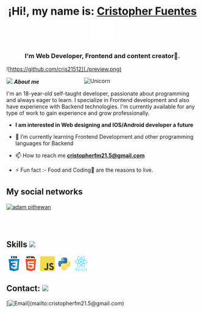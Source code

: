 <h1 align="center">¡Hi!, my name is: <a href="https://github.com/Aryagm">Cristopher Fuentes<a><img src="https://github.com/Kathryn-Jie/Kathryn-Jie/blob/main/wave.gif" width="60px"/></h1>
<h3 align="center">I'm Web Developer, Frontend and content creator🌟.</h3>

![https://github.com/cris21512](./preview.png)

<img align="right" width=300px alt="Unicorn" src="https://media4.giphy.com/media/v1.Y2lkPTc5MGI3NjExazA5eGxyc2VkaDJiYm94bzF5YW50bnVjNWlmOWloeXI5ejdhdHloaSZlcD12MV9pbnRlcm5hbF9naWZfYnlfaWQmY3Q9Zw/7zDZzInGqDm5o5sxTO/giphy.gif" />

 <img src="https://media.giphy.com/media/ObNTw8Uzwy6KQ/giphy.gif" width="30px">&nbsp;***About me***

I'm an 18-year-old self-taught developer, passionate about programming and always eager to learn. I specialize in Frontend development and also have experience with Backend technologies. I'm currently available for any type of work to gain experience and grow professionally.
* **I am interested in Web designing and IOS/Android developer a future**

- 🌱 I’m currently learning Frontend Development and other programming languages for Backend

- 📫 How to reach me **cristopherfm21.5@gmail.com**

- ⚡ Fun fact :- Food and Coding🐞 are the reasons to live.


<h2> My social networks </h2>
<p align="left">
  <a href="https://www.linkedin.com/in/adam-pithewan/" target="blank"><img align="center"
      src="https://raw.githubusercontent.com/rahuldkjain/github-profile-readme-generator/master/src/images/icons/Social/linked-in-alt.svg"
      alt="adam pithewan" height="30" width="40" /></a>

</p>
<br>
<br>
<h2> Skills <img src = "https://media2.giphy.com/media/QssGEmpkyEOhBCb7e1/giphy.gif?cid=ecf05e47a0n3gi1bfqntqmob8g9aid1oyj2wr3ds3mg700bl&rid=giphy.gif" width = 32px> </h2>
<p align="left"> <a target="_blank" rel="noreferrer"> 
 <img
      src="https://raw.githubusercontent.com/devicons/devicon/master/icons/css3/css3-original-wordmark.svg" alt="css3"
      width="40" height="40" /> </a> <a target="_blank" rel="noreferrer"> <img
      src="https://raw.githubusercontent.com/devicons/devicon/master/icons/html5/html5-original-wordmark.svg"
      alt="html5" width="40" height="40" /> </a> <a 
    target="_blank" rel="noreferrer">  <img
      src="https://raw.githubusercontent.com/devicons/devicon/master/icons/javascript/javascript-original.svg"
      alt="javascript" width="40" height="40" /> </a> <a target="_blank" rel="noreferrer">
<img
      src="https://raw.githubusercontent.com/devicons/devicon/master/icons/python/python-original.svg" alt="python"
      width="40" height="40" /> </a> <a target="_blank" rel="noreferrer"> <img
      src="https://raw.githubusercontent.com/devicons/devicon/master/icons/react/react-original-wordmark.svg"
      alt="react" width="40" height="40" /> </a> <a  target="_blank" rel="noreferrer"> 
<br>

<h2> Contact: <img src='https://raw.githubusercontent.com/ShahriarShafin/ShahriarShafin/main/Assets/handshake.gif' width="100px"> </h2>

[![Email](https://img.shields.io/badge/cristopherfm21.5@gmail.com-personal_email(quick_response)_-D14836?style=for-the-badge&logo=gmail&logoColor=white&labelColor=101010)](mailto:cristopherfm21.5@gmail.com)
